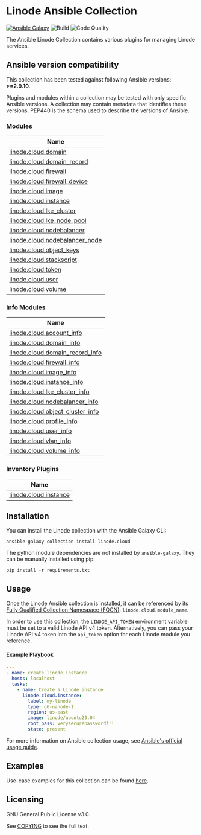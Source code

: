 # Linode Ansible Collection
[![Ansible Galaxy](https://img.shields.io/badge/galaxy-linode.cloud-660198.svg?style=flat)](https://galaxy.ansible.com/linode/cloud/) 
![Build](https://img.shields.io/github/workflow/status/linode/ansible_linode/Run%20Integration%20Tests/main?label=tests)
![Code Quality](https://img.shields.io/lgtm/grade/python/github/linode/ansible_linode?label=code%20quality)

The Ansible Linode Collection contains various plugins for managing Linode services.

<!--start requires_ansible-->
## Ansible version compatibility

This collection has been tested against following Ansible versions: **>=2.9.10**.

Plugins and modules within a collection may be tested with only specific Ansible versions.
A collection may contain metadata that identifies these versions.
PEP440 is the schema used to describe the versions of Ansible.
<!--end requires_ansible-->

<!--start collection content-->
### Modules
Name |
--- |
[linode.cloud.domain](./docs/modules/domain.md)|
[linode.cloud.domain_record](./docs/modules/domain_record.md)|
[linode.cloud.firewall](./docs/modules/firewall.md)|
[linode.cloud.firewall_device](./docs/modules/firewall_device.md)|
[linode.cloud.image](./docs/modules/image.md)|
[linode.cloud.instance](./docs/modules/instance.md)|
[linode.cloud.lke_cluster](./docs/modules/lke_cluster.md)|
[linode.cloud.lke_node_pool](./docs/modules/lke_node_pool.md)|
[linode.cloud.nodebalancer](./docs/modules/nodebalancer.md)|
[linode.cloud.nodebalancer_node](./docs/modules/nodebalancer_node.md)|
[linode.cloud.object_keys](./docs/modules/object_keys.md)|
[linode.cloud.stackscript](./docs/modules/stackscript.md)|
[linode.cloud.token](./docs/modules/token.md)|
[linode.cloud.user](./docs/modules/user.md)|
[linode.cloud.volume](./docs/modules/volume.md)|


### Info Modules
Name |
--- |
[linode.cloud.account_info](./docs/modules/account_info.md)|
[linode.cloud.domain_info](./docs/modules/domain_info.md)|
[linode.cloud.domain_record_info](./docs/modules/domain_record_info.md)|
[linode.cloud.firewall_info](./docs/modules/firewall_info.md)|
[linode.cloud.image_info](./docs/modules/image_info.md)|
[linode.cloud.instance_info](./docs/modules/instance_info.md)|
[linode.cloud.lke_cluster_info](./docs/modules/lke_cluster_info.md)|
[linode.cloud.nodebalancer_info](./docs/modules/nodebalancer_info.md)|
[linode.cloud.object_cluster_info](./docs/modules/object_cluster_info.md)|
[linode.cloud.profile_info](./docs/modules/profile_info.md)|
[linode.cloud.user_info](./docs/modules/user_info.md)|
[linode.cloud.vlan_info](./docs/modules/vlan_info.md)|
[linode.cloud.volume_info](./docs/modules/volume_info.md)|


### Inventory Plugins
Name |
--- |
[linode.cloud.instance](./docs/inventory/instance.md)|


<!--end collection content-->

## Installation

You can install the Linode collection with the Ansible Galaxy CLI:

```shell
ansible-galaxy collection install linode.cloud
```

The python module dependencies are not installed by `ansible-galaxy`.  They can
be manually installed using pip:

```shell
pip install -r requirements.txt
```

## Usage
Once the Linode Ansible collection is installed, it can be referenced by its [Fully Qualified Collection Namespace (FQCN)](https://github.com/ansible-collections/overview#terminology): `linode.cloud.module_name`.

In order to use this collection, the `LINODE_API_TOKEN` environment variable must be set to a valid Linode API v4 token. 
Alternatively, you can pass your Linode API v4 token into the `api_token` option for each Linode module you reference.

#### Example Playbook
```yaml
---
- name: create linode instance
  hosts: localhost
  tasks:
    - name: Create a Linode instance    
      linode.cloud.instance:
        label: my-linode
        type: g6-nanode-1
        region: us-east
        image: linode/ubuntu20.04
        root_pass: verysecurepassword!!!
        state: present
```

For more information on Ansible collection usage, see [Ansible's official usage guide](https://docs.ansible.com/ansible/latest/user_guide/collections_using.html).

## Examples

Use-case examples for this collection can be found [here](./examples/README.md).

## Licensing

GNU General Public License v3.0.

See [COPYING](COPYING) to see the full text.
